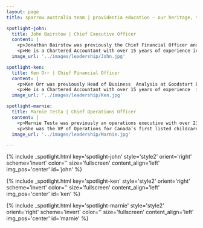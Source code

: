 ```yaml
---
layout: page
title: sparrow australia team | providentia education — our heritage, their future | providentia education | hong kong

spotlight-john:
  title: John Bairstow | Chief Executive Officer
  content: |
    <p>Jonathan Bairstow was previously the Chief Financial Officer and Company Secretary of Affinity Education Group from start-up to over 100 childcare centres.</p> 
    <p>He is a Chartered Accountant with over 15 years of experience in senior roles with PwC, GdF Suez, Deloitte, and Arthur Andersen.</p>
  image_url: '../images/leadership/John.jpg'

spotlight-ken:
  title: Ken Orr | Chief Financial Officer
  content: |
    <p>Ken Orr was previously Head of Business  Analysis at Goodstart Early Learning, Australia’s largest long day care provider.</p>
    <p>He is a Chartered Accountant with over 15 years of experience  in senior roles with PwC, Origin Energy, and the Royal Bank of Scotland.</p>
  image_url: '../images/leadership/Ken.jpg'

spotlight-marnie:
  title: Marnie Testa | Chief Operations Officer
  content: |
    <p>Marnie Testa was previously an operations executive with over 23 years of experience in childcare across Australia, New Zealand, and Canada.</p>
    <p>She was the VP of Operations for Canada’s first listed childcare company, overseeing expansion from 11 to 50 centres.</p>
  image_url: '../images/leadership/Marnie.jpg'

---
```

<!-- john -->
{% include _spotlight.html key='spotlight-john' style='style2' orient='right' scheme='invert' color='' size='fullscreen' content_align='left' img_pos='center' id='john' %}
<!-- ken -->
{% include _spotlight.html key='spotlight-ken' style='style2' orient='right' scheme='invert' color='' size='fullscreen' content_align='left' img_pos='center' id='ken' %}
<!-- marnie -->
{% include _spotlight.html key='spotlight-marnie' style='style2' orient='right' scheme='invert' color='' size='fullscreen' content_align='left' img_pos='center' id='marnie' %}